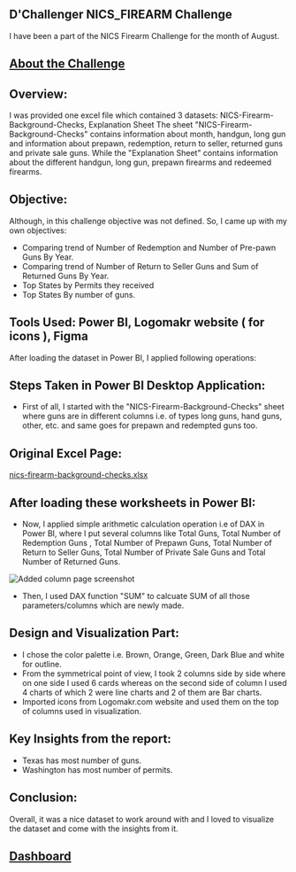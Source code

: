 ## D'Challenger NICS_FIREARM Challenge 

I have been a part of the NICS Firearm Challenge for the month of August.

## [About the Challenge](https://www.linkedin.com/posts/d-challenger_nics-firearm-checks-xdchallenger-activity-6964474810995212289-wvGW?utm_source=linkedin_share&utm_medium=member_desktop_web)


## Overview:
I was provided one excel file which contained 3 datasets: NICS-Firearm-Background-Checks, Explanation Sheet
The sheet "NICS-Firearm-Background-Checks" contains information about month, handgun, long gun and information about prepawn, redemption, return to seller, returned guns and private sale guns.
While the "Explanation Sheet" contains information about the different handgun, long gun, prepawn firearms and redeemed firearms.


## Objective:
Although, in this challenge objective was not defined. So, I came up with my own objectives:

* Comparing trend of Number of Redemption and Number of Pre-pawn Guns By Year.
* Comparing trend of Number of Return to Seller Guns and Sum of Returned Guns By Year.
* Top States by Permits they received
* Top States By number of guns.

## Tools Used: Power BI, Logomakr website ( for icons ), Figma


After loading the dataset in Power BI, I applied following operations:

## Steps Taken in Power BI Desktop Application:

* First of all, I started with the "NICS-Firearm-Background-Checks" sheet where guns are in different columns i.e. of types long guns, hand guns, other, etc. and same goes for
prepawn and redempted guns too.


## Original Excel Page:
[nics-firearm-background-checks.xlsx](https://github.com/amansingh1912/D-Challenger_NICS_FIREARM-Challenge/files/9388845/nics-firearm-background-checks.xlsx)

## After loading these worksheets in Power BI:

* Now, I applied simple arithmetic calculation operation i.e of DAX in Power BI, where I put several columns like Total Guns, Total Number of Redemption Guns , Total Number of Prepawn Guns,
Total Number of Return to Seller Guns, Total Number of Private Sale Guns and Total Number of Returned Guns.

![Added column page screenshot](https://user-images.githubusercontent.com/72240938/185786553-ddc561ab-a3ab-4699-881f-0d32d6e1c6cb.png)

* Then, I used DAX function "SUM" to calcuate SUM of all those parameters/columns which are newly made.



## Design and Visualization Part:

* I chose the color palette i.e. Brown, Orange, Green, Dark Blue and white for outline.
* From the symmetrical point of view, I took 2 columns side by side where on one side I used 6 cards whereas on the second side of column I used 4 charts of which 2 were line
charts and 2 of them are Bar charts.
* Imported icons from Logomakr.com website and used them on the top of columns used in visualization.

## Key Insights from the report:

* Texas has most number of guns.
* Washington has most number of permits.


## Conclusion:
Overall, it was a nice dataset to work around with and I loved to visualize the dataset and come with the insights from it.


## [Dashboard](https://app.powerbi.com/view?r=eyJrIjoiOWZmZjI0M2EtNDc2Ny00MTQ5LTk0OWYtNTM3NDIxZWJmY2QzIiwidCI6ImQ3MzA2Mjg2LTllYTUtNDUyNi05N2FjLTJmMzg2MzAwODY4MCJ9&pageName=ReportSection)
